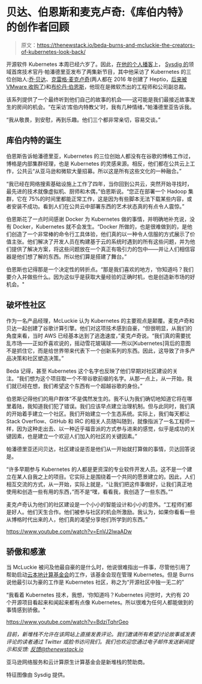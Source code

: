 # 贝达、伯恩斯和麦克卢奇:《库伯内特》的创作者回顾

> 原文：<https://thenewstack.io/beda-burns-and-mcluckie-the-creators-of-kubernetes-look-back/>

开源软件 Kubernetes 本周已经六岁了。因此，[在他的个人播客](https://www.youtube.com/channel/UCMZAsRXAPe3BDxZEncXSbGA)上， [Sysdig 的](https://sysdig.com/)领域首席技术官丹·帕潘德里亚发布了两集新节目，其中他采访了 Kubernetes 的三位创始人:[乔·贝达](https://twitter.com/jbeda)、[克雷格·麦克卢奇](https://www.linkedin.com/in/craigmcluckie/)(两人都在 2016 年创建了 Heptio，[后来被 VMware 收购了](https://thenewstack.io/vmware-to-acquire-heptio-to-boost-enterprise-kubernetes-expertise/))和[布伦丹·伯恩斯](https://www.linkedin.com/in/brendan-burns-487aa590/)，他现在是微软杰出的工程师和公司副总裁。

该系列提供了一个最终听到他们自己的故事的机会——这可能是我们最接近故事发生的房间的机会。“在采访‘库伯内特教父’时，我有几种情绪，”帕潘德里亚告诉我。

“我从敬畏，到安慰，再到乐趣。他们三个都非常亲切，容易交谈。”

## 库伯内特的诞生

伯恩斯告诉帕潘德里亚，Kubernetes 的三位创始人都没有在谷歌的博格工作过，博格是内部集群经理，也是 Kubernetes 的灵感来源。相反，他们都在公共云上工作，公共云“从亚马逊和微软大量招募。所以这是所有这些文化的一种融合。”

“我已经在网络搜索基础设施上工作了四年，当你回到公共云，突然开始寻找时，最先进的技术就像虚拟机、厨师和木偶，”伯恩斯说。“您正在部署一个 Hadoop 集群，它在 75%的时间里都能正常工作，这是因为有些脚本无法下载某些内容，或者安装不成功。看到人们在公共云中部署东西的艺术状态真的有点令人震惊。”

伯恩斯花了一点时间感谢 Docker 为 Kubernetes 做的事情，并明确地补充说，没有 Docker，Kubernetes 就不会发生。“Docker 所做的，也是很难做到的，是他们创造了一个非常棒的命令行工具体验，他们真的以一种令人信服的方式展示了价值主张。他们解决了开发人员在构建基于云的系统时遇到的所有这些问题，并为他们提供了解决方案，将这些问题放在一个真正有吸引力的包中——并让人们相信容器是他们想了解的东西。所以他们算是搭建了舞台。”

伯恩斯也记得那是一个决定性的转折点。“那是我们喜欢的地方，‘你知道吗？我们要介入并做些什么。因为这似乎是获取大量经验的正确时机，也是创造新市场的好机会。"

## 破坏性社区

作为一名产品经理，McLuckie 认为 Kubernetes 的主要观点是颠覆。麦克卢奇和贝达一起创建了谷歌计算引擎。他们对这项技术感到自豪，“但很明显，从我们的角度来看，当时 AWS 已经基本达到了逃逸速度，”麦克卢奇说。“我们真的需要扰乱市场——正如乔喜欢说的，摇动雪花玻璃球——所以[Kubernetes]背后的意图不是抓住它，而是给世界带来代表下一个创新系列的东西。因此，这导致了许多产品决策和社区塑造决策。”

Beda 记得，甚至 Kubernetes 这个名字也反映了他们早期对社区建设的关注。“我们想为这个项目取一个不带谷歌前缀的名字。从那一点上，从一开始，我们就已经在想，我们希望这个东西有一个超越谷歌的身份。”

伯恩斯记得他们的用户群体“不是偶然发生的。我不认为我们确切地知道它将在哪里着陆，我知道我们犯了错误。我们应该早点建立治理机制。但与此同时，我们真的开始着手建立一个社区。我们开始建立一个生态系统。实际上，我们每天都让 Stack Overflow、GitHub 和 IRC 的相关人员随叫随到，就像指派了一名工程师一样，因为这种走出去、以一种近乎福音派的方式参与进来的感觉，似乎是成功的关键因素，也是建立一个欢迎人们加入的社区的关键因素。”

帕潘德里亚还问贝达，社区建设是否是他们从一开始就打算做的事情，贝达回答说是。

“许多早期参与 Kubernetes 的人都是更资深的专业软件开发人员。这不是一个建立在某人自我之上的项目。它实际上是围绕着一个共同的愿景建立的。因此，人们相互交流的方式，从一开始，实际上就是，“让我们把这件事做好，让我们真正地使用和创造一些有用的东西，”而不是“嘿，看看我，我创造了一些东西。”"

麦克卢奇认为他们的社区建设是一个小小的智能设计和小小的意外。“工程师们都是好人。他们天生合作。他们被参与社区的机会所激励。我认为，如果你看看一些从博格时代出来的人，他们真的渴望分享他们所学到的东西。”

https://www.youtube.com/watch?v=EnVJ2lwaADw

## 骄傲和感激

当 McLuckie 被问及他最自豪的是什么时，他说很难指出一件事，尽管他引用了帮助启动[云本地计算基金会](https://www.cncf.io/)的工作，该基金会现在管理 Kubernetes。但是 Burns 说他最引以为豪的工作是 Kubernetes 社区，称之为“开源社区中独一无二的”

“我看着 Kubernetes 技术，我想，‘你知道吗？Kubernetes 问世时，大约有 20 个开源项目看起来和闻起来都有点像 Kubernetes。所以很难为任何人都能做到的事情感到骄傲。"

https://www.youtube.com/watch?v=BdziTqhrGeo

*目前，新堆栈不允许在该网站上直接发表评论。我们邀请所有希望讨论故事或发表评论的读者通过 Twitter 或脸书访问我们。我们也欢迎您通过电子邮件发送新闻提示和反馈:* *[反馈@thenewstack.io](mailto:feedback@thenewstack.io)*

亚马逊网络服务和云计算原生计算基金会是新堆栈的赞助商。

特征图像由 Sysdig 提供。

<svg xmlns:xlink="http://www.w3.org/1999/xlink" viewBox="0 0 68 31" version="1.1"><title>Group</title> <desc>Created with Sketch.</desc></svg>